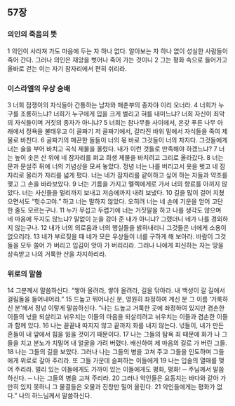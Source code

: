 ## 57장
### 의인의 죽음의 뜻
1 의인이 사라져 가도 마음에 두는 자 하나 없다. 알아보는 자 하나 없이 성실한 사람들이 죽어 간다. 그러나 의인은 재앙을 벗어나 죽어 가는 것이니
2 그는 평화 속으로 들어가고 올바로 걷는 이는 자기 잠자리에서 편히 쉬리라.
### 이스라엘의 우상 숭배
3 너희 점쟁이의 자식들아 간통하는 남자와 매춘부의 종자야 이리 오너라.
4 너희가 누구를 조롱하느냐? 너희가 누구에게 입을 크게 벌리고 혀를 내미느냐? 너희 자신이 죄악의 자식들이며 거짓의 종자가 아니냐?
5 너희는 참나무들 사이에서, 온갖 푸른 나무 아래에서 정욕을 불태우고 이 골짜기 저 골짜기에서, 갈라진 바위 밑에서 자식들을 죽여 제물로 바친다.
6 골짜기의 매끈한 돌들이 너의 몫 바로 그것들이 너의 차지다. 그것들에게 너는 술을 부어 바치고 곡식 제물을 올렸다. 내가 이런 것들로 만족해야 하겠느냐?
7 너는 높이 솟은 산 위에 네 잠자리를 펴고 희생 제물을 바치려고 그리로 올라갔다.
8 너는 문과 문설주 뒤에 너의 기념상을 모셔 놓았다. 정녕 너는 나를 버리고서 옷을 벗고 네 잠자리로 올라가 자리를 넓게 폈다. 너는 네가 잠자리를 같이하고 싶어 하는 자들과 약조를 맺고 그 손을 바라보았다.
9 너는 기름을 가지고 멜렉에게로 가서 너의 향료를 아끼지 않았다. 너는 사신들을 멀리까지 보내고 저승에까지 내려 보냈다.
10 길을 많이 걸어 지쳤으면서도 “헛수고야.” 하고 너는 말하지 않았다. 오히려 너는 네 손에 기운을 얻어 고단한 줄도 모르는구나.
11 누가 무섭고 두렵기에 너는 거짓말을 하고 나를 생각도 않으며 네 마음에 두지도 않느냐? 말없이 눈을 감아 준 내가 아니냐? 그랬더니 네가 나를 경외하지 않는구나.
12 내가 너의 의로움과 너의 행실들을 밝혀내리니 그것들은 너에게 소용이 없으리라.
13 네가 부르짖을 때 네가 모은 우상들이 너를 구하게 해 보아라. 바람이 그것들을 모두 쓸어 가 버리고 입김이 앗아 가 버리리라. 그러나 나에게 피신하는 자는 땅을 상속받고 나의 거룩한 산을 차지하리라.
### 위로의 말씀
14 그분께서 말씀하신다. “쌓아 올려라, 쌓아 올려라, 길을 닦아라. 내 백성이 갈 길에서 걸림돌을 들어내어라.”
15 드높고 뛰어나신 분, 영원히 좌정하여 계신 분 그 이름 ‘거룩하신 분’께서 정녕 이렇게 말씀하신다. “나는 드높고 거룩한 곳에 좌정하여 있지만 겸손한 이들의 넋을 되살리고 뉘우치는 이들의 마음을 되살리려고 뉘우치는 이들과 겸손한 이들과 함께 있다.
16 나는 끝끝내 따지지 않고 끝까지 화를 내지 않는다. 넋들이, 내가 만든 혼들이 내 앞에서 힘을 잃을 것이기 때문이다.
17 나는 그들의 탐욕 죄 때문에 화가 나 그들을 치고 분노가 치밀어 내 얼굴을 가려 버렸다. 배신하여 제 마음의 길로 가 버린 그들.
18 나는 그들의 길을 보았다. 그러나 나는 그들의 병을 고쳐 주고 그들을 인도하며 그들에게 위로로 갚아 주리라. 또 그들 가운데 슬퍼하는 이들에게
19 나는 입술의 열매를 맺어 주리라. 멀리 있는 이들에게도 가까이 있는 이들에게도 평화, 평화! ─ 주님께서 말씀하신다. ─ 나는 그들의 병을 고쳐 주리라.
20 그러나 악인들은 요동치는 바다와 같아 가만히 있지 못하니 그 물결들은 오물과 진창만 밀어 올린다.
21 악인들에게는 평화가 없다.” 나의 하느님께서 말씀하신다.
